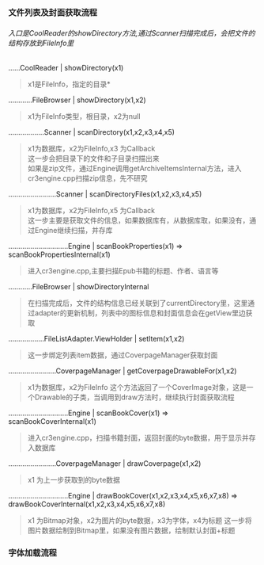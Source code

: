 ### 文件列表及封面获取流程

###### 入口是CoolReader的showDirectory方法,通过Scanner扫描完成后，会把文件的结构存放到FileInfo里   
……CoolReader | showDirectory(x1)   
> x1是FileInfo，指定的目录*   

…………FileBrowser | showDirectory(x1,x2)  
> x1为FileInfo类型，根目录，x2为null    

………………Scanner | scanDirectory(x1,x2,x3,x4,x5)  
> x1为数据库，x2为FileInfo,x3 为Callback   
> 这一步会把目录下的文件和子目录扫描出来  
> 如果是zip文件，通过Engine调用getArchiveItemsInternal方法，进入cr3engine.cpp扫描zip信息，先不研究   

……………………Scanner | scanDirectoryFiles(x1,x2,x3,x4,x5)   
> x1为数据库，x2为FileInfo,x5 为Callback  
> 这一步主要是获取文件的信息，如果数据库有，从数据库取，如果没有，通过Engine继续扫描，并存库  

…………………………Engine | scanBookProperties(x1) => scanBookPropertiesInternal(x1)   
> 进入cr3engine.cpp,主要扫描Epub书籍的标题、作者、语言等

…………FileBrowser | showDirectoryInternal
> 在扫描完成后，文件的结构信息已经关联到了currentDirectory里，这里通过adapter的更新机制，列表中的图标信息和封面信息会在getView里边获取

………………FileListAdapter.ViewHolder | setItem(x1,x2)
> 这一步绑定列表item数据，通过CoverpageManager获取封面

……………………CoverpageManager | getCoverpageDrawableFor(x1,x2)
> x1为数据库，x2为FileInfo
> 这个方法返回了一个CoverImage对象，这是一个Drawable的子类，当调用到draw方法时，继续执行封面获取流程

…………………………Engine | scanBookCover(x1) => scanBookCoverInternal(x1)
> 进入cr3engine.cpp，扫描书籍封面，返回封面的byte数据，用于显示并存入数据库

……………………CoverpageManager | drawCoverpage(x1,x2)
> x1 为上一步获取到的byte数据

…………………………Engine | drawBookCover(x1,x2,x3,x4,x5,x6,x7,x8) => drawBookCoverInternal(x1,x2,x3,x4,x5,x6,x7,x8)
> x1 为Bitmap对象，x2为图片的byte数据，x3为字体，x4为标题
> 这一步将图片数据绘制到Bitmap里，如果没有图片数据，绘制默认封面+标题


### 字体加载流程